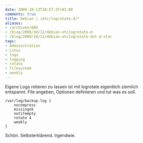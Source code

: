 ```yaml
---
date: 2009-10-12T18:57:37+02:00
comments: true
title: Debian | /etc/logrotate.d/*
aliases:
- /archives/684
- /blog/2009/10/12/debian-etclogrotate-d
- /blog/2009/10/12/debian-etclogrotate-dot-d-star
tags:
- Administration
- Linux
- logs
- logging
- rotate
- filesystem
- weekly
---
```


Eigene Logs rotieren zu lassen ist mit logrotate eigentlich ziemlich entspannt.
File angeben, Optionen definieren und tut was es soll.

```
/var/log/backup.log {
    nocompress
    missingok
    notifempty
    rotate 4
    weekly
}
```

Schön. Selbsterklärend. Irgendwie.
